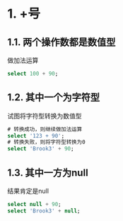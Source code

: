 # 1. +号
## 1.1. 两个操作数都是数值型
做加法运算
```sql
select 100 + 90;
```

## 1.2. 其中一个为字符型
试图将字符型转换为数值型
```sql
# 转换成功，则继续做加法运算
select '123 + 90';
# 转换失败，则将字符型转换为0
select 'Brook3' + 90;
```

## 1.3. 其中一方为null
结果肯定是null
```sql
select null + 90;
select 'Brook3' + null;
```